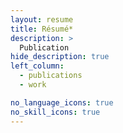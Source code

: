 ```yaml
---
layout: resume
title: Résumé*
description: >
  Publication
hide_description: true
left_column:
  - publications
  - work

no_language_icons: true
no_skill_icons: true
---
```

